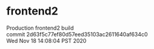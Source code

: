 # frontend2  
Production frontend2 build  
commit 2d63f5c77ef80d57eed35103ac2611640af634c0  
Wed Nov 18 14:08:04 PST 2020  
